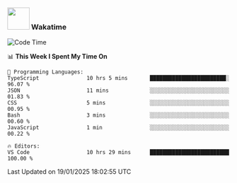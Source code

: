 ### <img src="https://media.giphy.com/media/VgCDAzcKvsR6OM0uWg/giphy.gif" width="50"> Wakatime

  <!--START_SECTION:waka-->
![Code Time](http://img.shields.io/badge/Code%20Time-1%2C474%20hrs%2030%20mins-blue)

📊 **This Week I Spent My Time On** 

```text
💬 Programming Languages: 
TypeScript               10 hrs 5 mins       ████████████████████████░   96.07 % 
JSON                     11 mins             ░░░░░░░░░░░░░░░░░░░░░░░░░   01.83 % 
CSS                      5 mins              ░░░░░░░░░░░░░░░░░░░░░░░░░   00.95 % 
Bash                     3 mins              ░░░░░░░░░░░░░░░░░░░░░░░░░   00.60 % 
JavaScript               1 min               ░░░░░░░░░░░░░░░░░░░░░░░░░   00.22 % 

🔥 Editors: 
VS Code                  10 hrs 29 mins      █████████████████████████   100.00 % 
```


 Last Updated on 19/01/2025 18:02:55 UTC
<!--END_SECTION:waka-->

